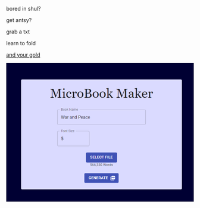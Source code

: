 bored in shul?

get antsy?

grab a txt

learn to fold

[and your gold](https://github.com/DovieW/microbook-maker/blob/master/1685902338178_alice_in_wonderland.pdf)

![site](https://github.com/DovieW/microbook-maker/blob/master/site%20image.png?raw=true)
